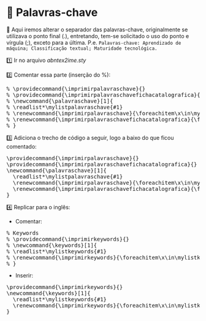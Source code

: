 # :memo: Palavras-chave

:speech_balloon: Aqui iremos alterar o separador das palavras-chave, originalmente se utilizava o ponto final (.), entretando, tem-se solicitado o uso do ponto e vírgula (;), exceto para a última. P.e. `Palavras-chave: Aprendizado de máquina; Classificação textual; Maturidade tecnológica.`

:one: Ir no arquivo *abntex2ime.sty*

:two: Comentar essa parte (inserção do %):

<pre>
% \providecommand{\imprimirpalavraschave}{}
% \providecommand{\imprimirpalavraschavefichacatalografica}{}
% \newcommand{\palavraschave}[1]{
% \readlist*\mylistpalavraschave{#1}
% \renewcommand{\imprimirpalavraschave}{\foreachitem\x\in\mylistpalavraschave[]{\x.\ifx\xcnt\mylistpalavraschavelen\else \ \fi}}
% \renewcommand{\imprimirpalavraschavefichacatalografica}{\foreachitem\x\in\mylistpalavraschave[]{\xcnt . \x . }}
% }
</pre>

:three: Adiciona o trecho de código a seguir, logo a baixo do que ficou comentado: 

<pre>
\providecommand{\imprimirpalavraschave}{}
\providecommand{\imprimirpalavraschavefichacatalografica}{}
\newcommand{\palavraschave}[1]{
  \readlist*\mylistpalavraschave{#1}
  \renewcommand{\imprimirpalavraschave}{\foreachitem\x\in\mylistpalavraschave[]{\x\ifnum\xcnt=\mylistpalavraschavelen.\else; \fi}}
  \renewcommand{\imprimirpalavraschavefichacatalografica}{\foreachitem\x\in\mylistpalavraschave[]{\xcnt . \x \ifnum\xcnt=\mylistpalavraschavelen.\else; \fi}}
}
</pre>

:four: Replicar para o inglês:

- Comentar:
<pre>
% Keywords
% \providecommand{\imprimirkeywords}{}
% \newcommand{\keywords}[1]{
% \readlist*\mylistkeywords{#1}
% \renewcommand{\imprimirkeywords}{\foreachitem\x\in\mylistkeywords[]{\x.\ifx\xcnt\mylistkeywordslen\else \ \fi}}
% }
</pre>

- Inserir:

<pre>
\providecommand{\imprimirkeywords}{}
\newcommand{\keywords}[1]{
  \readlist*\mylistkeywords{#1}
  \renewcommand{\imprimirkeywords}{\foreachitem\x\in\mylistkeywords[]{\x\ifnum\xcnt=\mylistkeywordslen.\else; \fi}}
}
</pre>
